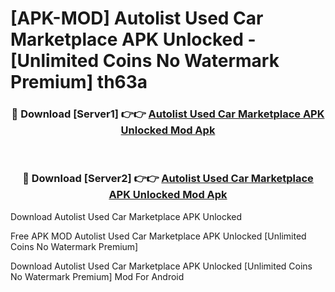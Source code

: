 # [APK-MOD] Autolist  Used Car Marketplace APK Unlocked - [Unlimited Coins No Watermark Premium] th63a



<div align="center">
<h3>🔴 Download [Server1] 👉👉 <a href="https://momento.my/?title=Autolist__Used_Car_Marketplace_APK_Unlocked">Autolist  Used Car Marketplace APK Unlocked Mod Apk</a></h3><br>

<h3>🔴 Download [Server2] 👉👉 <a href="https://momento.my/?title=Autolist__Used_Car_Marketplace_APK_Unlocked">Autolist  Used Car Marketplace APK Unlocked Mod Apk</a></h3>
</div>



Download Autolist  Used Car Marketplace APK Unlocked 

Free APK MOD Autolist  Used Car Marketplace APK Unlocked [Unlimited Coins No Watermark Premium]

Download Autolist  Used Car Marketplace APK Unlocked [Unlimited Coins No Watermark Premium] Mod For Android
